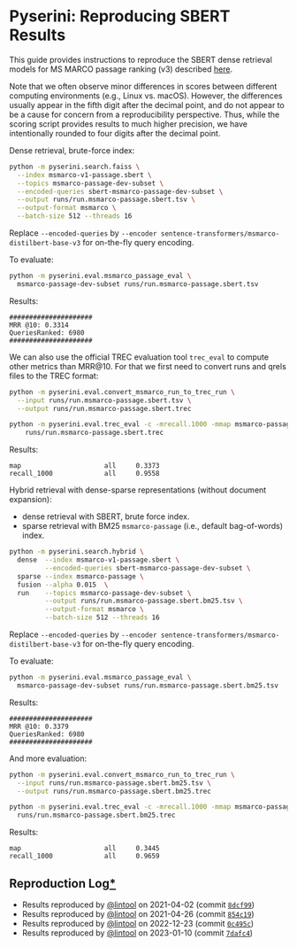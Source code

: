 # Pyserini: Reproducing SBERT Results

This guide provides instructions to reproduce the SBERT dense retrieval models for MS MARCO passage ranking (v3) described [here](https://github.com/UKPLab/sentence-transformers/blob/master/docs/pretrained-models/msmarco-v3.md).

Note that we often observe minor differences in scores between different computing environments (e.g., Linux vs. macOS).
However, the differences usually appear in the fifth digit after the decimal point, and do not appear to be a cause for concern from a reproducibility perspective.
Thus, while the scoring script provides results to much higher precision, we have intentionally rounded to four digits after the decimal point.

Dense retrieval, brute-force index:

```bash
python -m pyserini.search.faiss \
  --index msmarco-v1-passage.sbert \
  --topics msmarco-passage-dev-subset \
  --encoded-queries sbert-msmarco-passage-dev-subset \
  --output runs/run.msmarco-passage.sbert.tsv \
  --output-format msmarco \
  --batch-size 512 --threads 16
```

Replace `--encoded-queries` by `--encoder sentence-transformers/msmarco-distilbert-base-v3` for on-the-fly query encoding.

To evaluate:

```bash
python -m pyserini.eval.msmarco_passage_eval \
  msmarco-passage-dev-subset runs/run.msmarco-passage.sbert.tsv
```

Results:

```
#####################
MRR @10: 0.3314
QueriesRanked: 6980
#####################
```

We can also use the official TREC evaluation tool `trec_eval` to compute other metrics than MRR@10. 
For that we first need to convert runs and qrels files to the TREC format:

```bash
python -m pyserini.eval.convert_msmarco_run_to_trec_run \
  --input runs/run.msmarco-passage.sbert.tsv \
  --output runs/run.msmarco-passage.sbert.trec

python -m pyserini.eval.trec_eval -c -mrecall.1000 -mmap msmarco-passage-dev-subset \
    runs/run.msmarco-passage.sbert.trec
```

Results:

```
map                     all     0.3373
recall_1000             all     0.9558
```

Hybrid retrieval with dense-sparse representations (without document expansion):
- dense retrieval with SBERT, brute force index.
- sparse retrieval with BM25 `msmarco-passage` (i.e., default bag-of-words) index.

```bash
python -m pyserini.search.hybrid \
  dense  --index msmarco-v1-passage.sbert \
         --encoded-queries sbert-msmarco-passage-dev-subset \
  sparse --index msmarco-passage \
  fusion --alpha 0.015  \
  run    --topics msmarco-passage-dev-subset \
         --output runs/run.msmarco-passage.sbert.bm25.tsv \
         --output-format msmarco \
         --batch-size 512 --threads 16
```

Replace `--encoded-queries` by `--encoder sentence-transformers/msmarco-distilbert-base-v3` for on-the-fly query encoding.

To evaluate:

```bash
python -m pyserini.eval.msmarco_passage_eval \
  msmarco-passage-dev-subset runs/run.msmarco-passage.sbert.bm25.tsv
```

Results:

```
#####################
MRR @10: 0.3379
QueriesRanked: 6980
#####################
```

And more evaluation:

```bash
python -m pyserini.eval.convert_msmarco_run_to_trec_run \
  --input runs/run.msmarco-passage.sbert.bm25.tsv \
  --output runs/run.msmarco-passage.sbert.bm25.trec

python -m pyserini.eval.trec_eval -c -mrecall.1000 -mmap msmarco-passage-dev-subset \
  runs/run.msmarco-passage.sbert.bm25.trec
```

Results:
```
map                     all     0.3445
recall_1000             all     0.9659
```

## Reproduction Log[*](reproducibility.md)

+ Results reproduced by [@lintool](https://github.com/lintool) on 2021-04-02 (commit [`8dcf99`](https://github.com/castorini/pyserini/commit/8dcf99982a7bfd447ce9182ff219a9dad2ddd1f2))
+ Results reproduced by [@lintool](https://github.com/lintool) on 2021-04-26 (commit [`854c19`](https://github.com/castorini/pyserini/commit/854c1930ba00819245c0a9fbcf2090ce14db4db0))
+ Results reproduced by [@lintool](https://github.com/lintool) on 2022-12-23 (commit [`0c495c`](https://github.com/castorini/pyserini/commit/0c495cf2999dda980eb1f85efa30a4323cef5855))
+ Results reproduced by [@lintool](https://github.com/lintool) on 2023-01-10 (commit [`7dafc4`](https://github.com/castorini/pyserini/commit/7dafc4f918bd44ada3771a5c81692ab19cc2cae9))
